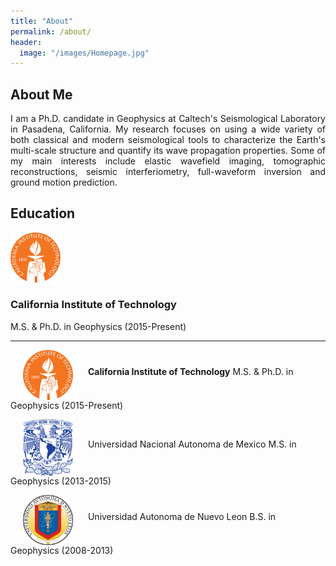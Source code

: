 ```yaml
---
title: "About"
permalink: /about/
header:
  image: "/images/Homepage.jpg"
---
```

## About Me
<p style="text-align:justify;">I am a Ph.D. candidate in Geophysics at Caltech's Seismological Laboratory in Pasadena, California. My research focuses on using a wide variety of both classical and modern seismological tools to characterize the Earth's multi-scale structure and quantify its wave propagation properties. Some of my main interests include elastic wavefield imaging, tomographic reconstructions, seismic interferiometry, full-waveform inversion and ground motion prediction.</p>

## Education
<div class="row content-row">
<div class="col-12 col-sm-4 image-wrapper">
    <img src="/images/CALTECH_LOGO.png" width="80">
</div>
<div class="col-12 col-sm-8">
    <h3>California Institute of Technology</h3>
    <p>M.S. & Ph.D. in Geophysics (2015-Present)   </p>
</div>
</div>
<hr>

<p>
<img src="/images/CALTECH_LOGO.png" class="float-left" width="80" hspace="20" align="middle">
<strong>California Institute of Technology</strong>
M.S. & Ph.D. in Geophysics (2015-Present)
</p>

<p>
<img src="/images/UNAM_LOGO.png" class="float-left" width="80" hspace="20" align="middle">
Universidad Nacional Autonoma de Mexico
M.S. in Geophysics (2013-2015)
</p>

<p>
<img src="/images/UANL_LOGO.png" class="float-left" width="80" hspace="20" align="middle">
Universidad Autonoma de Nuevo Leon
B.S. in Geophysics (2008-2013)
</p>
